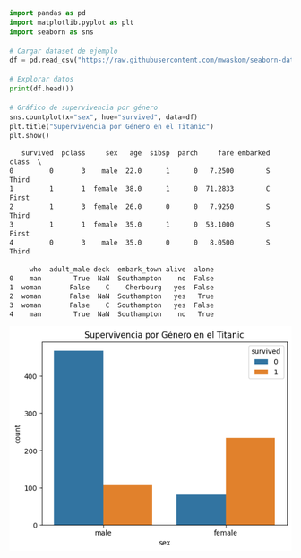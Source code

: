 ```python
import pandas as pd
import matplotlib.pyplot as plt
import seaborn as sns

# Cargar dataset de ejemplo 
df = pd.read_csv("https://raw.githubusercontent.com/mwaskom/seaborn-data/master/titanic.csv")

# Explorar datos
print(df.head())

# Gráfico de supervivencia por género
sns.countplot(x="sex", hue="survived", data=df)
plt.title("Supervivencia por Género en el Titanic")
plt.show()

```

       survived  pclass     sex   age  sibsp  parch     fare embarked  class  \
    0         0       3    male  22.0      1      0   7.2500        S  Third   
    1         1       1  female  38.0      1      0  71.2833        C  First   
    2         1       3  female  26.0      0      0   7.9250        S  Third   
    3         1       1  female  35.0      1      0  53.1000        S  First   
    4         0       3    male  35.0      0      0   8.0500        S  Third   
    
         who  adult_male deck  embark_town alive  alone  
    0    man        True  NaN  Southampton    no  False  
    1  woman       False    C    Cherbourg   yes  False  
    2  woman       False  NaN  Southampton   yes   True  
    3  woman       False    C  Southampton   yes  False  
    4    man        True  NaN  Southampton    no   True  
    


    
![png](analisis_files/analisis_0_1.png)
    



```python

```
